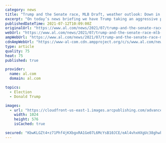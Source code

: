 ```yaml
---
category: news
title: "Trump and the Senate race, MLB Draft, weather outlook: Down in Alabama"
excerpt: "On today’s news briefing we have Trump taking an aggressive position for and against Republicans running for U.S. Senate. We also have an Alabama high school grad taken in the first round of the baseball draft."
publishedDateTime: 2021-07-12T10:09:00Z
originalUrl: "https://www.al.com/news/2021/07/trump-and-the-senate-race-mlb-draft-weather-outlook-down-in-alabama.html"
webUrl: "https://www.al.com/news/2021/07/trump-and-the-senate-race-mlb-draft-weather-outlook-down-in-alabama.html"
ampWebUrl: "https://www.al.com/news/2021/07/trump-and-the-senate-race-mlb-draft-weather-outlook-down-in-alabama.html?outputType=amp"
cdnAmpWebUrl: "https://www-al-com.cdn.ampproject.org/c/s/www.al.com/news/2021/07/trump-and-the-senate-race-mlb-draft-weather-outlook-down-in-alabama.html?outputType=amp"
type: article
quality: 75
heat: 75
published: true

provider:
  name: al.com
  domain: al.com

topics:
  - Election
  - Donald Trump

images:
  - url: "https://cloudfront-us-east-1.images.arcpublishing.com/advancelocal/DVGTTOACHFF6PC7FTHEBGSZODQ.jpg"
    width: 1024
    height: 576
    isCached: true

secured: "KbwKLGZt4+z71Phf4jKXbgxRA1Ge07L6McYsB10JCE/eAl4vhxHXgUc38ghwk43hRcbJr3mWTZmNoHGOQSRaDzUw3OmNK5M2k6S2oCNe05dMp0G9UdXftZhr2w76sHIaDijtSAuM1+VOvl/O98OfH8mMG6bzh67D2fXGfQE7OuIzFjqvoqo9rjze64ubqqGai9EgBO872da/N1CGacE/GR0dSqKZ6wX3fpHcRDoFGGf2oKg3SGeJ6SVYy5BXHYgzkazJReNDzGMYNZWZ34Kk0XXL69cJIMpGQAN4aA9d4r/1vYA+RjkvMh9hf8OHdWayhQHhWlS9IlJajZUsWAcnAbbXiBZcBIuMLv8udBVSnjI=;fUYnzkrM+FckQ9RMxbsv/w=="
---
```


